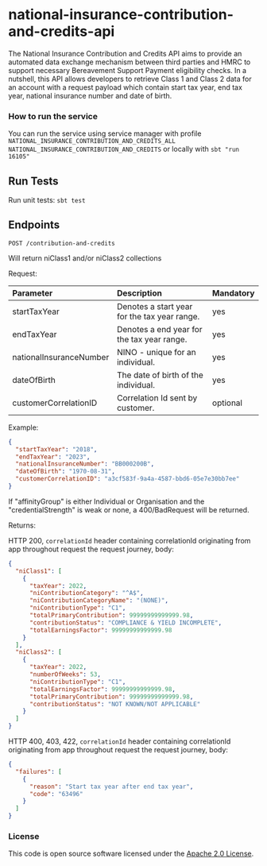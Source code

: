 
# national-insurance-contribution-and-credits-api

The National Insurance Contribution and Credits API aims to provide an automated data exchange mechanism between third parties and HMRC to support necessary Bereavement Support Payment  eligibility checks. In a nutshell, this API allows developers to retrieve Class 1 and Class 2 data for an account with a request payload which contain start tax year, end tax year, national insurance number and date of birth.

### How to run the service
You can run the service using service manager with profile `NATIONAL_INSURANCE_CONTRIBUTION_AND_CREDITS_ALL` `NATIONAL_INSURANCE_CONTRIBUTION_AND_CREDITS` or locally with `sbt "run 16105"`

## Run Tests

Run unit tests: `sbt test`

## Endpoints

`POST /contribution-and-credits`

Will return niClass1 and/or niClass2 collections

Request:

| Parameter               | Description                                  | Mandatory        |
|:------------------------|:---------------------------------------------|:-----------------|
| startTaxYear            | Denotes a start year for the tax year range. | yes              |
| endTaxYear              | Denotes a end year for the tax year range.   | yes              |
| nationalInsuranceNumber | NINO - unique for an individual.             | yes              |
| dateOfBirth             | The date of birth of the individual.         | yes              |
| customerCorrelationID   | Correlation Id sent by customer.             | optional         |


Example:
```json
{
  "startTaxYear": "2018",
  "endTaxYear": "2023",
  "nationalInsuranceNumber": "BB000200B",
  "dateOfBirth": "1970-08-31",
  "customerCorrelationID": "a3cf583f-9a4a-4587-bbd6-05e7e30bb7ee"
}
```

If "affinityGroup" is either Individual or Organisation and the "credentialStrength" is weak or none, a 400/BadRequest will be returned.

Returns:

HTTP 200, `correlationId` header containing correlationId originating from app throughout request the request journey, body:
```json
{
  "niClass1": [
    {
      "taxYear": 2022,
      "niContributionCategory": "^A$",
      "niContributionCategoryName": "(NONE)",
      "niContributionType": "C1",
      "totalPrimaryContribution": 99999999999999.98,
      "contributionStatus": "COMPLIANCE & YIELD INCOMPLETE",
      "totalEarningsFactor": 99999999999999.98
    }
  ],
  "niClass2": [
    {
      "taxYear": 2022,
      "numberOfWeeks": 53,
      "niContributionType": "C1",
      "totalEarningsFactor": 99999999999999.98,
      "totalPrimaryContribution": 99999999999999.98,
      "contributionStatus": "NOT KNOWN/NOT APPLICABLE"
    }
  ]
}
```

HTTP 400, 403, 422, `correlationId` header containing correlationId originating from app throughout request the request journey, body:

```json
{
  "failures": [
    {
      "reason": "Start tax year after end tax year",
      "code": "63496"
    }
  ]
}
```

### License

This code is open source software licensed under the [Apache 2.0 License]("http://www.apache.org/licenses/LICENSE-2.0.html").